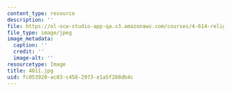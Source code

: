 ```yaml
---
content_type: resource
description: ''
file: https://ol-ocw-studio-app-qa.s3.amazonaws.com/courses/4-614-religious-architecture-and-islamic-cultures-fall-2002/fc053920ac83c4582973e1a5f288db4c_4011.jpg
file_type: image/jpeg
image_metadata:
  caption: ''
  credit: ''
  image-alt: ''
resourcetype: Image
title: 4011.jpg
uid: fc053920-ac83-c458-2973-e1a5f288db4c
---
```

